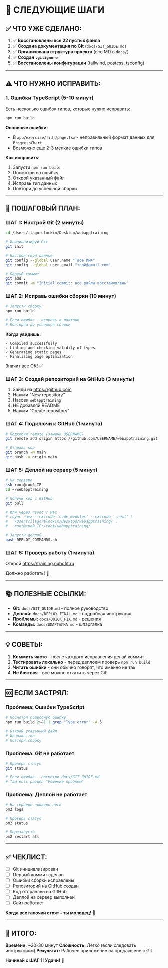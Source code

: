 # 🎯 СЛЕДУЮЩИЕ ШАГИ

## ✅ ЧТО УЖЕ СДЕЛАНО:

1. ✅ **Восстановлены все 22 пустых файла**
2. ✅ **Создана документация по Git** (`docs/GIT_GUIDE.md`)
3. ✅ **Организована структура проекта** (все MD в `docs/`)
4. ✅ **Создан `.gitignore`**
5. ✅ **Восстановлены конфигурации** (tailwind, postcss, tsconfig)

---

## ⚠️ ЧТО НУЖНО ИСПРАВИТЬ:

### 1. Ошибки TypeScript (5-10 минут)

Есть несколько ошибок типов, которые нужно исправить:

```bash
npm run build
```

**Основные ошибки:**
- В `app/exercise/[id]/page.tsx` - неправильный формат данных для `ProgressChart`
- Возможно еще 2-3 мелкие ошибки типов

**Как исправить:**
1. Запусти `npm run build`
2. Посмотри на ошибку
3. Открой указанный файл
4. Исправь тип данных
5. Повтори до успешной сборки

---

## 🚀 ПОШАГОВЫЙ ПЛАН:

### ШАГ 1: Настрой Git (2 минуты)

```bash
cd /Users/ilagorelockin/Desktop/webapptraining

# Инициализируй Git
git init

# Настрой свои данные
git config --global user.name "Твое Имя"
git config --global user.email "твой@email.com"

# Первый коммит
git add .
git commit -m "Initial commit: все файлы восстановлены"
```

### ШАГ 2: Исправь ошибки сборки (10 минут)

```bash
# Запусти сборку
npm run build

# Если ошибка - исправь и повтори
# Повторяй до успешной сборки
```

**Когда увидишь:**
```
✓ Compiled successfully
✓ Linting and checking validity of types
✓ Generating static pages
✓ Finalizing page optimization
```

Значит все ОК! ✅

### ШАГ 3: Создай репозиторий на GitHub (3 минуты)

1. Зайди на https://github.com
2. Нажми "New repository"
3. Назови `webapptraining`
4. НЕ добавляй README
5. Нажми "Create repository"

### ШАГ 4: Подключи к GitHub (1 минута)

```bash
# Подключи remote (замени USERNAME)
git remote add origin https://github.com/USERNAME/webapptraining.git

# Отправь код
git branch -M main
git push -u origin main
```

### ШАГ 5: Деплой на сервер (5 минут)

```bash
# На сервере
ssh root@твой_IP
cd ~/webapptraining

# Получи код с GitHub
git pull

# Или через rsync с Mac
# rsync -avz --exclude 'node_modules' --exclude '.next' \
#   /Users/ilagorelockin/Desktop/webapptraining/ \
#   root@твой_IP:/root/webapptraining/

# Запусти деплой
bash DEPLOY_COMMANDS.sh
```

### ШАГ 6: Проверь работу (1 минута)

Открой https://training.nubofit.ru

Должно работать! 🎉

---

## 📚 ПОЛЕЗНЫЕ ССЫЛКИ:

- **Git:** `docs/GIT_GUIDE.md` - полное руководство
- **Деплой:** `docs/DEPLOY_FINAL.md` - подробная инструкция
- **Проблемы:** `docs/QUICK_FIX.md` - решения
- **Команды:** `docs/ШПАРГАЛКА.md` - шпаргалка

---

## 💡 СОВЕТЫ:

1. **Коммить часто** - после каждого исправления делай коммит
2. **Тестировать локально** - перед деплоем проверь `npm run build`
3. **Читать ошибки** - они обычно говорят, что именно не так
4. **Не бояться** - все можно откатить через Git!

---

## 🆘 ЕСЛИ ЗАСТРЯЛ:

### Проблема: Ошибки TypeScript

```bash
# Посмотри подробную ошибку
npm run build 2>&1 | grep "Type error" -A 5

# Открой указанный файл
# Исправь тип
# Повтори сборку
```

### Проблема: Git не работает

```bash
# Проверь статус
git status

# Если ошибка - посмотри docs/GIT_GUIDE.md
# Там есть раздел "Решение проблем"
```

### Проблема: Деплой не работает

```bash
# На сервере проверь логи
pm2 logs

# Проверь статус
pm2 status

# Перезапусти
pm2 restart all
```

---

## ✅ ЧЕКЛИСТ:

- [ ] Git инициализирован
- [ ] Первый коммит сделан
- [ ] Ошибки сборки исправлены
- [ ] Репозиторий на GitHub создан
- [ ] Код отправлен на GitHub
- [ ] Деплой на сервер выполнен
- [ ] Сайт работает

**Когда все галочки стоят - ты молодец! 🎉**

---

## 🎯 ИТОГО:

**Времени:** ~20-30 минут
**Сложность:** Легко (если следовать инструкциям)
**Результат:** Рабочее приложение на продакшене с Git

**Начинай с ШАГ 1! Удачи! 💪**

